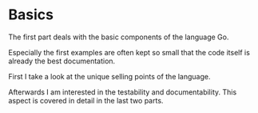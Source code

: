 # Basics

The first part deals with the basic components of the language Go.

Especially the first examples are often kept so small that the code itself is already the best documentation.

First I take a look at the unique selling points of the language.

Afterwards I am interested in the testability and documentability. This aspect is covered in detail in the last two parts.